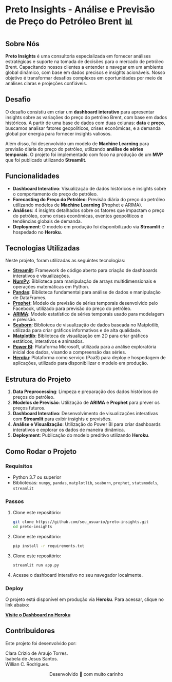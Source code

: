 # Preto Insights - Análise e Previsão de Preço do Petróleo Brent 📊

## Sobre Nós

**Preto Insights** é uma consultoria especializada em fornecer análises estratégicas e suporte na tomada de decisões para o mercado de petróleo Brent. Capacitando nossos clientes a entender e navegar em um ambiente global dinâmico, com base em dados precisos e insights acionáveis. Nosso objetivo é transformar desafios complexos em oportunidades por meio de análises claras e projeções confiáveis.

## Desafio

O desafio consistiu em criar um **dashboard interativo** para apresentar insights sobre as variações do preço do petróleo Brent, com base em dados históricos. A partir de uma base de dados com duas colunas: **data** e **preço**, buscamos analisar fatores geopolíticos, crises econômicas, e a demanda global por energia para fornecer insights valiosos.

Além disso, foi desenvolvido um modelo de **Machine Learning** para previsão diária do preço do petróleo, utilizando **análise de séries temporais**. O projeto foi implementado com foco na produção de um **MVP** que foi publicado utilizando **Streamlit**.

## Funcionalidades

- **Dashboard Interativo**: Visualização de dados históricos e insights sobre o comportamento do preço do petróleo.
- **Forecasting do Preço do Petróleo**: Previsão diária do preço do petróleo utilizando modelos de **Machine Learning** (Prophet e ARIMA).
- **Análises**: 4 insights detalhados sobre os fatores que impactam o preço do petróleo, como crises econômicas, eventos geopolíticos e tendências globais de demanda.
- **Deployment**: O modelo em produção foi disponibilizado via **Streamlit** e hospedado no **Heroku**.

## Tecnologias Utilizadas

Neste projeto, foram utilizadas as seguintes tecnologias:

- [**Streamlit**](https://streamlit.io/): Framework de código aberto para criação de dashboards interativos e visualizações.
- [**NumPy**](https://numpy.org/): Biblioteca para manipulação de arrays multidimensionais e operações matemáticas em Python.
- [**Pandas**](https://pandas.pydata.org/): Biblioteca fundamental para análise de dados e manipulação de DataFrames.
- [**Prophet**](https://facebook.github.io/prophet/): Modelo de previsão de séries temporais desenvolvido pelo Facebook, utilizado para previsão do preço do petróleo.
- [**ARIMA**](https://www.statsmodels.org/stable/generated/statsmodels.tsa.arima.model.ARIMA.html): Modelo estatístico de séries temporais usado para modelagem e previsão.
- [**Seaborn**](https://seaborn.pydata.org/): Biblioteca de visualização de dados baseada no Matplotlib, utilizada para criar gráficos informativos e de alta qualidade.
- [**Matplotlib**](https://matplotlib.org/): Biblioteca de visualização em 2D para criar gráficos estáticos, interativos e animados.
- [**Power BI**](https://learn.microsoft.com/en-us/power-bi/): Plataforma Microsoft, utilizada para a análise exploratória inicial dos dados, visando a compreensão das séries.
- [**Heroku**](https://www.heroku.com/): Plataforma como serviço (PaaS) para deploy e hospedagem de aplicações, utilizado para disponibilizar o modelo em produção.

## Estrutura do Projeto

1. **Data Preprocessing**: Limpeza e preparação dos dados históricos de preços do petróleo.
2. **Modelos de Previsão**: Utilização de **ARIMA** e **Prophet** para prever os preços futuros.
3. **Dashboard Interativo**: Desenvolvimento de visualizações interativas com **Streamlit** para exibir insights e previsões.
4. **Análise e Visualização**: Utilização do Power BI para criar dashboards interativos e explorar os dados de maneira dinâmica.
5. **Deployment**: Publicação do modelo preditivo utilizando **Heroku**.

## Como Rodar o Projeto

### Requisitos

- Python 3.7 ou superior
- Bibliotecas: `numpy`, `pandas`, `matplotlib`, `seaborn`, `prophet`, `statsmodels`, `streamlit`

### Passos

1. Clone este repositório:
   ```bash
   git clone https://github.com/seu_usuario/preto-insights.git
   cd preto-insights

2. Clone este repositório:
   ```bash
   pip install -r requirements.txt

3. Clone este repositório:
   ```bash
   streamlit run app.py

4. Acesse o dashboard interativo no seu navegador localmente.

### Deploy
O projeto está disponível em produção via **Heroku**. Para acessar, clique no link abaixo:

[**Visite o Dashboard no Heroku**](https://petro-insights-c1c2ea8bf549.herokuapp.com/)

## Contribuidores
Este projeto foi desenvolvido por:

Clara Crizio de Araujo Torres.<br>Isabela de Jesus Santos.<br>Willian C. Rodrigues.

<div align="center">
  Desenvolvido 🧩 com muito carinho
</div>
